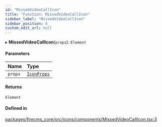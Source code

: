 ```yaml
---
id: "MissedVideoCallIcon"
title: "Function: MissedVideoCallIcon"
sidebar_label: "MissedVideoCallIcon"
sidebar_position: 0
custom_edit_url: null
---
```


▸ **MissedVideoCallIcon**(`props`): `Element`

#### Parameters

| Name | Type |
| :------ | :------ |
| `props` | [`IconProps`](../types/IconProps.md) |

#### Returns

`Element`

#### Defined in

[packages/firecms_core/src/icons/components/MissedVideoCallIcon.tsx:3](https://github.com/FireCMSco/firecms/blob/d45f3739/packages/firecms_core/src/icons/components/MissedVideoCallIcon.tsx#L3)
